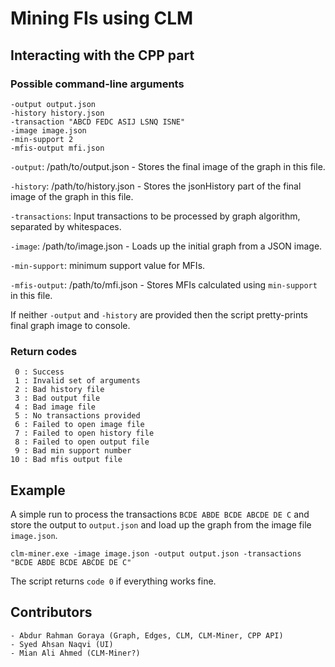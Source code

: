 # Mining FIs using CLM

## Interacting with the CPP part
### Possible command-line arguments
```text
-output output.json
-history history.json
-transaction "ABCD FEDC ASIJ LSNQ ISNE"
-image image.json
-min-support 2
-mfis-output mfi.json
```
`-output`: /path/to/output.json - Stores the final image of the graph in this file.

`-history`: /path/to/history.json - Stores the jsonHistory part of the final image of the graph in this file.

`-transactions`: Input transactions to be processed by graph algorithm, separated by whitespaces.

`-image`: /path/to/image.json - Loads up the initial graph from a JSON image.

`-min-support`: minimum support value for MFIs.

`-mfis-output`: /path/to/mfi.json - Stores MFIs calculated using `min-support` in this file.

If neither `-output` and `-history` are provided then the script pretty-prints final graph image to console.

### Return codes
```text
 0 : Success
 1 : Invalid set of arguments
 2 : Bad history file
 3 : Bad output file
 4 : Bad image file
 5 : No transactions provided
 6 : Failed to open image file
 7 : Failed to open history file
 8 : Failed to open output file
 9 : Bad min support number
10 : Bad mfis output file
```

## Example
A simple run to process the transactions `BCDE ABDE BCDE ABCDE DE C` and store the output to `output.json` and load up the graph from the image file `image.json`.
```text
clm-miner.exe -image image.json -output output.json -transactions "BCDE ABDE BCDE ABCDE DE C"
```
The script returns `code 0` if everything works fine.

## Contributors
```text
- Abdur Rahman Goraya (Graph, Edges, CLM, CLM-Miner, CPP API)
- Syed Ahsan Naqvi (UI)
- Mian Ali Ahmed (CLM-Miner?)
```